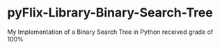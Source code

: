 # pyFlix-Library-Binary-Search-Tree
My Implementation of a Binary Search Tree in Python received grade of 100%

